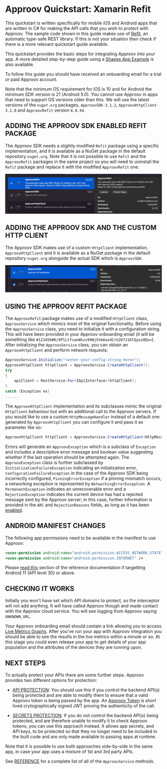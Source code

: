 # Approov Quickstart: Xamarin Refit

This quickstart is written specifically for mobile iOS and Android apps that are written in C# for making the API calls that you wish to protect with Approov. The sample code shown in this guide makes use of [Refit](https://github.com/reactiveui/refit), an automatic type-safe REST library. If this is not your situation then check if there is a more relevant quickstart guide available.

This quickstart provides the basic steps for integrating Approov into your app. A more detailed step-by-step guide using a [Shapes App Example](https://github.com/approov/quickstart-xamarin-refit/blob/master/SHAPES-EXAMPLE.md) is also available.

To follow this guide you should have received an onboarding email for a trial or paid Approov account.

Note that the minimum OS requirement for iOS is 10 and for Android the minimum SDK version is 21 (Android 5.0). You cannot use Approov in apps that need to support OS versions older than this.
We will use the latest versions of the `nuget.org` packages, `ApproovSDK-3.1.2`, `ApproovHttpClient-3.1.0` and `ApproovRefit` version `6.0.94`. 

## ADDING THE APPROOV SDK ENABLED REFIT PACKAGE

 The Approov SDK needs a slightly modified `Refit` package using a specific implementation, and it is  available as a NuGet package in the default repository `nuget.org`. Note that it is not possible to use `Refit` and the `ApproovRefit` packages in the same project so you will need to uninstall the `Refit` package and replace it with the modified `ApproovRefit` one. 

![Add Refit Package](readme-images/add-refit-package.jpg)


## ADDING THE APPROOV SDK AND THE CUSTOM HTTP CLIENT

The Approov SDK makes use of a custom `HttpClient` implementation, `ApproovHttpClient` and it is available as a NuGet package in the default repository `nuget.org` alongside the actual SDK which is  `ApproovSDK`. 

![Add ApproovSDK Package](readme-images/add-nuget-packages.png)

## USING THE APPROOV REFIT PACKAGE

The `ApproovRefit` package makes use of a modified `HttpClient` class, `ApproovService` which mimics most of the original functionality.  Before using the `ApproovService` class, you need to initialize it with a configuration string. This will have been provided in your Approov onboarding email (it will be something like `#123456#K/XPlLtfcwnWkzv99Wj5VmAxo4CrU267J1KlQyoz8Qo=`). After initializing the `ApproovService` class, you can obtain an `ApproovHttpClient` and perform network requests:

```C#           
ApproovService.Initialize("<enter-your-config-string-here>");
ApproovHttpClient httpClient = ApproovService.CreateHttpClient(); 
try
{
    apiClient = RestService.For<IApiInterface>(httpClient);
}
catch (Exception ex)
......
```

The `ApproovHttpClient` implementation and its subclasses mimic the original `HttpClient` behaviour but with an additional call to the Approov servers. If you would like to use a custom `HttpMessageHandler` instead of a default one generated by `ApproovHttpClient` you can configure it and pass it as parameter like so:

```C#
ApproovHttpClient httpClient = ApproovService.CreateHttpClient(HttpMessageHandler handler)            
```

Errors will generate an `ApproovException` which is a subclass of `Exception` and includes a descriptive error message and boolean value suggesting whether if the last operation should be attempted again. The `ApproovException` class is further subclassed by `InitializationFailureException` indicating an initialization error, `ConfigurationFailureException` in the case of the Approov SDK being incorrectly configured, `PinningErrorException` if a pinning mismatch occurs, a networking exception is represented by `NetworkingErrorException`. A `PermanentException` indicates an unrecoverable error and a `RejectionException` indicates the current device has had a rejected message sent by the Approov server; in this case, further information is provided in the `ARC` and `RejectionReasons` fields, as long as it has been [enabled](https://approov.io/docs/latest/approov-cli-tool-reference/#policy-command).

## ANDROID MANIFEST CHANGES
The following app permissions need to be available in the manifest to use Approov:

```xml
<uses-permission android:name="android.permission.ACCESS_NETWORK_STATE" />
<uses-permission android:name="android.permission.INTERNET" />
```

Please [read this](https://approov.io/docs/latest/approov-usage-documentation/#targetting-android-11-and-above) section of the reference documentation if targetting Android 11 (API level 30) or above.

## CHECKING IT WORKS
Initially you won't have set which API domains to protect, so the interceptor will not add anything. It will have called Approov though and made contact with the Approov cloud service. You will see logging from Approov saying `UNKNOWN_URL`.

Your Approov onboarding email should contain a link allowing you to access [Live Metrics Graphs](https://approov.io/docs/latest/approov-usage-documentation/#metrics-graphs). After you've run your app with Approov integration you should be able to see the results in the live metrics within a minute or so. At this stage you could even release your app to get details of your app population and the attributes of the devices they are running upon.

## NEXT STEPS
To actually protect your APIs there are some further steps. Approov provides two different options for protection:

* [API PROTECTION](https://github.com/approov/quickstart-xamarin-refit/blob/master/API-PROTECTION.md): You should use this if you control the backend API(s) being protected and are able to modify them to ensure that a valid Approov token is being passed by the app. An [Approov Token](https://approov.io/docs/latest/approov-usage-documentation/#approov-tokens) is short lived crytographically signed JWT proving the authenticity of the call.

* [SECRETS PROTECTION](https://github.com/approov/quickstart-xamarin-refit/blob/master/SECRETS-PROTECTION.md): If you do not control the backend API(s) being protected, and are therefore unable to modify it to check Approov tokens, you can use this approach instead. It allows app secrets, and API keys, to be protected so that they no longer need to be included in the built code and are only made available to passing apps at runtime.

Note that it is possible to use both approaches side-by-side in the same app, in case your app uses a mixture of 1st and 3rd party APIs.

See [REFERENCE](https://github.com/approov/quickstart-xamarin-refit/blob/master/REFERENCE.md) for a complete list of all of the `ApproovService` methods.